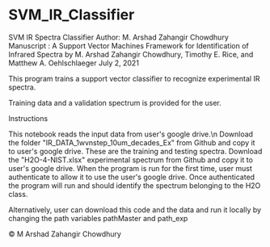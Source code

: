 # SVM_IR_Classifier

SVM IR Spectra Classifier
Author: M. Arshad Zahangir Chowdhury
Manuscript : A Support Vector Machines Framework for Identification of Infrared Spectra
 by M. Arshad Zahangir Chowdhury, Timothy E. Rice, and Matthew A. Oehlschlaeger
July 2, 2021 

This program trains a support vector classifier to recognize experimental IR spectra.

Training data and a validation spectrum is provided for the user.

Instructions 

This notebook reads the input data from user's google drive.\n
Download the folder "IR_DATA_1wvnstep_10um_decades_Ex" from Github and copy it to user's google drive. These are the training and testing spectra.
Download the "H2O-4-NIST.xlsx" experimental spectrum from Github and copy it to user's google drive.
When the program is run for the first time, user must authenticate to allow it to use the user's google drive.
Once authenticated the program will run and should identify the spectrum belonging to the H2O class.

Alternatively, user can download this code and the data and run it locally by changing the path variables pathMaster and path_exp

© M Arshad Zahangir Chowdhury
